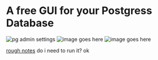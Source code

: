 # A free GUI for your Postgress Database

![pg admin settings](images/pgadmin-settings-panel.png)
![image goes here](images/pgadmin-add-new.png)
![image goes here](images/test3.png)


[rough notes](tutorial-rough-notes.html)
do i need to run it?
ok